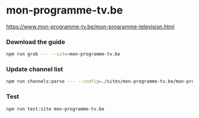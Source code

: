 # mon-programme-tv.be

https://www.mon-programme-tv.be/mon-programme-television.html

### Download the guide

```sh
npm run grab --- --site=mon-programme-tv.be
```

### Update channel list

```sh
npm run channels:parse --- --config=./sites/mon-programme-tv.be/mon-programme-tv.be.config.js --output=./sites/mon-programme-tv.be/mon-programme-tv.be.channels.xml
```

### Test

```sh
npm run test:site mon-programme-tv.be
```
